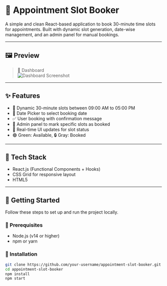 # 📅 Appointment Slot Booker

A simple and clean React-based application to book 30-minute time slots for appointments. Built with dynamic slot generation, date-wise management, and an admin panel for manual bookings.

---

## 🖼️ Preview

> 📌 Dashboard  
> ![Dashboard Screenshot](https://github.com/user-attachments/assets/81b44355-54ea-48ad-9896-a2b7974b83aa)



---

## ✨ Features

- 🔄 Dynamic 30-minute slots between 09:00 AM to 05:00 PM
- 📆 Date Picker to select booking date
- ✅ User booking with confirmation message
- 🔐 Admin panel to mark specific slots as booked
- 🔄 Real-time UI updates for slot status
- 🟢 Green: Available, 🔒 Gray: Booked

---

## 🧪 Tech Stack

- React.js (Functional Components + Hooks)
- CSS Grid for responsive layout
- HTML5

---

## 🚀 Getting Started

Follow these steps to set up and run the project locally.

### 🔧 Prerequisites

- Node.js (v14 or higher)
- npm or yarn

### 🔄 Installation

```bash
git clone https://github.com/your-username/appointment-slot-booker.git
cd appointment-slot-booker
npm install
npm start
